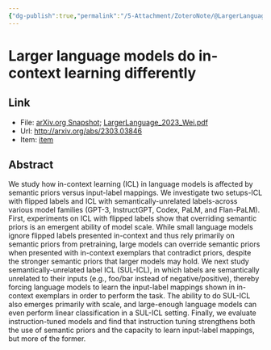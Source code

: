 ```yaml
---
{"dg-publish":true,"permalink":"/5-Attachment/ZoteroNote/@LargerLanguage_2023_Wei/","title":"Larger language models do in-context learning differently"}
---
```


# Larger language models do in-context learning differently
## Link
- File: [arXiv.org Snapshot](zotero://open-pdf/library/items/K4DPVY7B); [LargerLanguage_2023_Wei.pdf](zotero://open-pdf/library/items/TM5LC5LB)
- Url: http://arxiv.org/abs/2303.03846
- Item: [item](zotero://select/library/items/CJUWZLGY)
## Abstract
We study how in-context learning (ICL) in language models is affected by semantic priors versus input-label mappings. We investigate two setups-ICL with flipped labels and ICL with semantically-unrelated labels-across various model families (GPT-3, InstructGPT, Codex, PaLM, and Flan-PaLM). First, experiments on ICL with flipped labels show that overriding semantic priors is an emergent ability of model scale. While small language models ignore flipped labels presented in-context and thus rely primarily on semantic priors from pretraining, large models can override semantic priors when presented with in-context exemplars that contradict priors, despite the stronger semantic priors that larger models may hold. We next study semantically-unrelated label ICL (SUL-ICL), in which labels are semantically unrelated to their inputs (e.g., foo/bar instead of negative/positive), thereby forcing language models to learn the input-label mappings shown in in-context exemplars in order to perform the task. The ability to do SUL-ICL also emerges primarily with scale, and large-enough language models can even perform linear classification in a SUL-ICL setting. Finally, we evaluate instruction-tuned models and find that instruction tuning strengthens both the use of semantic priors and the capacity to learn input-label mappings, but more of the former.